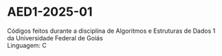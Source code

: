 # AED1-2025-01
Códigos feitos durante a disciplina de Algoritmos e Estruturas de Dados 1 da Universidade Federal de Goiás<br>
Linguagem: C

